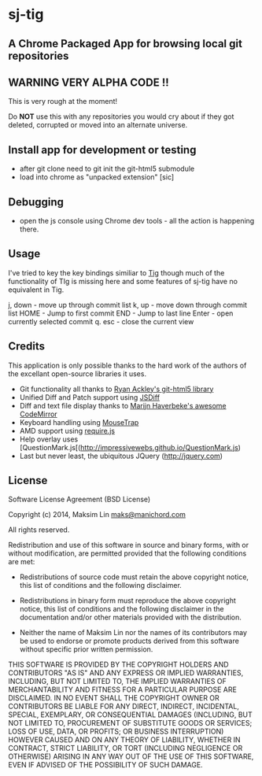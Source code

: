 # sj-tig 

## A Chrome Packaged App for browsing local git repositories

## WARNING VERY ALPHA CODE !!

This is very rough at the moment!

Do **NOT** use this with any repositories you would cry about if they got deleted, corrupted or moved into an alternate universe.

## Install app for development or testing
* after git clone need to git init the git-html5 submodule 
* load into chrome as "unpacked extension" [sic]

## Debugging

* open the js console using Chrome dev tools - all the action is happening there.

## Usage

I've tried to key the key bindings similiar to [Tig](http://jonas.nitro.dk/tig/manual.html) though much of the functionality of
TIg is missing here and some features of sj-tig have no equivalent in Tig.

j, down - move up through commit list
k, up - move down through commit list
HOME - Jump to first commit
END - Jump to last line
Enter - open currently selected commit
q. esc - close the current view

## Credits

This application is only possible thanks to the hard work of the authors of the excellant open-source libraries it uses.

* Git functionality all thanks to [Ryan Ackley's git-html5 library](https://github.com/ryanackley/git-html5.js)
* Unified Diff and Patch support using [JSDiff](https://github.com/kpdecker/jsdiff)
* Diff and text file display thanks to [Marijn Haverbeke's awesome CodeMirror](http://codemirror.net/)
* Keyboard handling using [MouseTrap](http://craig.is/killing/mice)
* AMD support using [require.js](http://requirejs.org)
* Help overlay uses [QuestionMark.js[(http://impressivewebs.github.io/QuestionMark.js)
* Last but never least, the ubiquitous JQuery (http://jquery.com)


## License

Software License Agreement (BSD License)

Copyright (c) 2014, Maksim Lin maks@manichord.com

All rights reserved.

Redistribution and use of this software in source and binary forms, with or without modification,
are permitted provided that the following conditions are met:

* Redistributions of source code must retain the above
  copyright notice, this list of conditions and the
  following disclaimer.

* Redistributions in binary form must reproduce the above
  copyright notice, this list of conditions and the
  following disclaimer in the documentation and/or other
  materials provided with the distribution.

* Neither the name of Maksim Lin nor the names of its
  contributors may be used to endorse or promote products
  derived from this software without specific prior
  written permission.

THIS SOFTWARE IS PROVIDED BY THE COPYRIGHT HOLDERS AND CONTRIBUTORS "AS IS" AND ANY EXPRESS OR
IMPLIED WARRANTIES, INCLUDING, BUT NOT LIMITED TO, THE IMPLIED WARRANTIES OF MERCHANTABILITY AND
FITNESS FOR A PARTICULAR PURPOSE ARE DISCLAIMED. IN NO EVENT SHALL THE COPYRIGHT OWNER OR
CONTRIBUTORS BE LIABLE FOR ANY DIRECT, INDIRECT, INCIDENTAL, SPECIAL, EXEMPLARY, OR CONSEQUENTIAL
DAMAGES (INCLUDING, BUT NOT LIMITED TO, PROCUREMENT OF SUBSTITUTE GOODS OR SERVICES; LOSS OF USE,
DATA, OR PROFITS; OR BUSINESS INTERRUPTION) HOWEVER CAUSED AND ON ANY THEORY OF LIABILITY, WHETHER
IN CONTRACT, STRICT LIABILITY, OR TORT (INCLUDING NEGLIGENCE OR OTHERWISE) ARISING IN ANY WAY OUT
OF THE USE OF THIS SOFTWARE, EVEN IF ADVISED OF THE POSSIBILITY OF SUCH DAMAGE.

